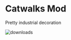 # Catwalks Mod
Pretty industrial decoration

![downloads](http://cf.way2muchnoise.eu/catwalks-2.svg)
